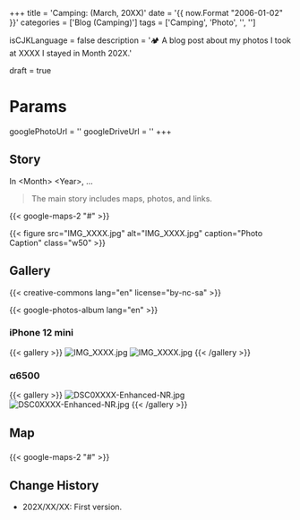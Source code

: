 +++
title = 'Camping: <Place> (March, 20XX)'
date = '{{ now.Format "2006-01-02" }}'
categories = ['Blog (Camping)']
tags = ['Camping', 'Photo', '<Prefecture>', '<Site>']

isCJKLanguage = false
description = '🏕️ A blog post about my photos I took at XXXX I stayed in Month 202X.'

draft = true

# Params
googlePhotoUrl = ''
googleDriveUrl = ''
+++


## Story

In \<Month\> \<Year\>, ...

> The main story includes maps, photos, and links.

{{< google-maps-2 "#" >}}

{{< figure
    src="IMG_XXXX.jpg"
    alt="IMG_XXXX.jpg"
    caption="Photo Caption"
    class="w50"
    >}}


## Gallery

{{< creative-commons lang="en" license="by-nc-sa" >}}

{{< google-photos-album lang="en" >}}


### iPhone 12 mini

{{< gallery >}}
  <img src="IMG_XXXX.jpg" alt="IMG_XXXX.jpg" class="grid-w50" />
  <img src="IMG_XXXX.jpg" alt="IMG_XXXX.jpg" class="grid-w50" />
{{< /gallery >}}


### α6500

{{< gallery >}}
  <img src="DSC0XXXX-Enhanced-NR.jpg" alt="DSC0XXXX-Enhanced-NR.jpg" class="grid-w60" />
  <img src="DSC0XXXX-Enhanced-NR.jpg" alt="DSC0XXXX-Enhanced-NR.jpg" class="grid-w40" />
{{< /gallery >}}


## Map

### <Camp-Site>

{{< google-maps-2 "#" >}}


## Change History

- 202X/XX/XX: First version.


